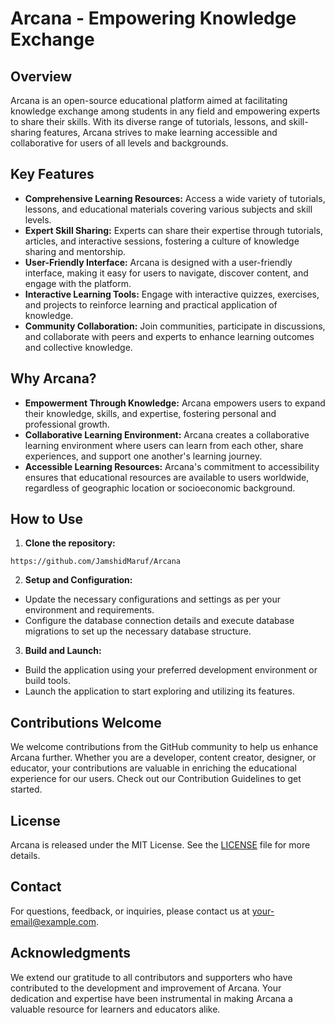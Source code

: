 # Arcana - Empowering Knowledge Exchange
                       
## Overview
Arcana is an open-source educational platform aimed at facilitating knowledge exchange among students in any field and empowering experts to share their skills. With its diverse range of tutorials, lessons, and skill-sharing features, Arcana strives to make learning accessible and collaborative for users of all levels and backgrounds.
     
## Key Features
- **Comprehensive Learning Resources:** Access a wide variety of tutorials, lessons, and educational materials covering various subjects and skill levels.
- **Expert Skill Sharing:** Experts can share their expertise through tutorials, articles, and interactive sessions, fostering a culture of knowledge sharing and mentorship.
- **User-Friendly Interface:** Arcana is designed with a user-friendly interface, making it easy for users to navigate, discover content, and engage with the platform.
- **Interactive Learning Tools:** Engage with interactive quizzes, exercises, and projects to reinforce learning and practical application of knowledge.
- **Community Collaboration:** Join communities, participate in discussions, and collaborate with peers and experts to enhance learning outcomes and collective knowledge.

## Why Arcana? 
- **Empowerment Through Knowledge:** Arcana empowers users to expand their knowledge, skills, and expertise, fostering personal and professional growth.
- **Collaborative Learning Environment:** Arcana creates a collaborative learning environment where users can learn from each other, share experiences, and support one another's learning journey.
- **Accessible Learning Resources:** Arcana's commitment to accessibility ensures that educational resources are available to users worldwide, regardless of geographic location or socioeconomic background.
      
## How to Use
1. **Clone the repository:**
```
https://github.com/JamshidMaruf/Arcana
```

2. **Setup and Configuration:**
- Update the necessary configurations and settings as per your environment and requirements.
- Configure the database connection details and execute database migrations to set up the necessary database structure.

3. **Build and Launch:**
- Build the    application using your preferred development environment or build tools.
- Launch the application to start exploring and utilizing its features.

## Contributions Welcome
We welcome contributions from the GitHub community to help us enhance Arcana further. Whether you are a developer, content creator, designer, or educator, your contributions are valuable in enriching the educational experience for our users. Check out our Contribution Guidelines to get started.

## License
Arcana is released under the MIT License. See the [LICENSE](https://github.com/JamshidMaruf/Arcana/blob/master/LICENSE.txt) file for more details.

## Contact
For questions, feedback, or inquiries, please contact us at [your-email@example.com](mailto:your-email@example.com).

## Acknowledgments
We extend our gratitude to all contributors and supporters who have contributed to the development and improvement of Arcana. Your dedication and expertise have been instrumental in making Arcana a valuable resource for learners and educators alike.
